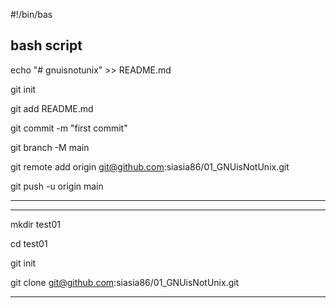 #!/bin/bas


bash script
--------------------
echo "# gnuisnotunix" >> README.md

git init

git add README.md

git commit -m "first commit"

git branch -M main

git remote add origin git@github.com:siasia86/01_GNUisNotUnix.git

git push -u origin main

----


---------------------------

mkdir test01

cd test01

git init

git clone git@github.com:siasia86/01_GNUisNotUnix.git

---------------------------
